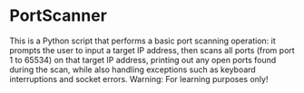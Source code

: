# PortScanner
This is a Python script that performs a basic port scanning operation: it prompts the user to input a target IP address, then scans all ports (from port 1 to 65534) on that target IP address, printing out any open ports found during the scan, while also handling exceptions such as keyboard interruptions and socket errors.
Warning: For learning purposes only!

